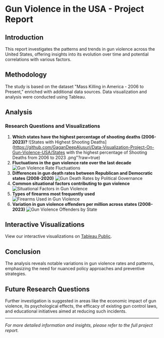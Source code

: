 # Gun Violence in the USA - Project Report

## Introduction
This report investigates the patterns and trends in gun violence across the United States, offering insights into its evolution over time and potential correlations with various factors.

## Methodology
The study is based on the dataset "Mass Killing in America - 2006 to Present," enriched with additional data sources. Data visualization and analysis were conducted using Tableau.

## Analysis

### Research Questions and Visualizations
1. **Which states have the highest percentage of shooting deaths (2006-2023)?**
   ![States with Highest Shooting Deaths](https://github.com/GaganDeepAlusuri/Data-Visualization-Project-On-Gun-Violence-USA/States with the highest percentage of Shooting Deaths from 2006 to 2023 .png"?raw=true)
2. **Fluctuations in the gun violence rate over the last decade**
   ![Gun Violence Rate Fluctuations](image-link-2.png)
3. **Differences in gun death rates between Republican and Democratic states (2008-2020)**
   ![Gun Death Rates by Political Governance](image-link-3.png)
4. **Common situational factors contributing to gun violence**
   ![Situational Factors in Gun Violence](image-link-4.png)
5. **Types of firearms most frequently used**
   ![Firearms Used in Gun Violence](image-link-5.png)
6. **Variation in gun violence offenders per million across states (2008-2023)**
   ![Gun Violence Offenders by State](image-link-6.png)

## Interactive Visualizations
View our interactive visualizations on [Tableau Public](Tableau-Public-Link).

## Conclusion
The analysis reveals notable variations in gun violence rates and patterns, emphasizing the need for nuanced policy approaches and preventive strategies.

## Future Research Questions
Further investigation is suggested in areas like the economic impact of gun violence, its psychological effects, the efficacy of existing gun control laws, and educational initiatives aimed at reducing such incidents.

---

*For more detailed information and insights, please refer to the full project report.*
